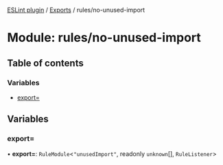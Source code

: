 [ESLint plugin](../index.md) / [Exports](../modules.md) / rules/no-unused-import

# Module: rules/no-unused-import

## Table of contents

### Variables

- [export&#x3D;](rules_no_unused_import.md#export&#x3D;)

## Variables

### export&#x3D;

• **export=**: `RuleModule`<``"unusedImport"``, readonly `unknown`[], `RuleListener`\>
